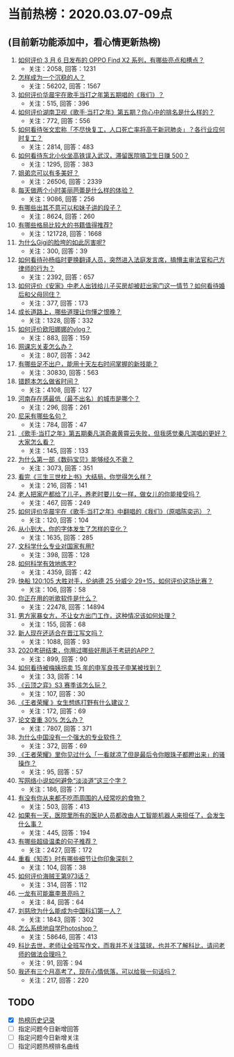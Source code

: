 # 当前热榜：2020.03.07-09点
## (目前新功能添加中，看心情更新热榜)
1. [如何评价 3 月 6 日发布的 OPPO Find X2 系列，有哪些亮点和槽点？](https://www.zhihu.com/question/377249452)
    * 关注：2058, 回答：1231
2. [怎样成为一个沉稳的人？](https://www.zhihu.com/question/21821931)
    * 关注：56202, 回答：1567
3. [如何评价华晨宇在歌手当打之年第五期唱的《我们》？](https://www.zhihu.com/question/375745014)
    * 关注：515, 回答：396
4. [如何评价湖南卫视《歌手·当打之年》第五期？你心中的排名是什么样的？](https://www.zhihu.com/question/372735572)
    * 关注：772, 回答：556
5. [如何看待张文宏称「不尽快复工，人口死亡率将高于新冠肺炎」？各行业应何时复工？](https://www.zhihu.com/question/376503563)
    * 关注：2814, 回答：483
6. [如何看待东北小伙坐高铁误入武汉，滞留医院搞卫生日赚 500？](https://www.zhihu.com/question/377220729)
    * 关注：1295, 回答：383
7. [姐弟恋可以有多美好？](https://www.zhihu.com/question/36030886)
    * 关注：26506, 回答：2339
8. [每天做两个小时美丽芭蕾是什么样的体验？](https://www.zhihu.com/question/281454550)
    * 关注：9086, 回答：256
9. [有哪些出其不意可以和妹子讲的段子？](https://www.zhihu.com/question/311428494)
    * 关注：8624, 回答：260
10. [有哪些格局比较大的书籍值得推荐?](https://www.zhihu.com/question/52815813)
    * 关注：121728, 回答：1668
11. [为什么Gigi的脸垮的如此厉害呢?](https://www.zhihu.com/question/373888471)
    * 关注：300, 回答：39
12. [如何看待孙杨临时更换翻译人员，突然进入法庭发言席，搞懵主审法官和己方律师的行为？](https://www.zhihu.com/question/376928646)
    * 关注：2392, 回答：657
13. [如何评价《安家》中老人出钱给儿子买房却被赶出家门这一情节？如何看待婚后和父母同住？](https://www.zhihu.com/question/376821052)
    * 关注：377, 回答：173
14. [成长道路上，哪些道理让你懂之恨晚？](https://www.zhihu.com/question/372552012)
    * 关注：1328, 回答：332
15. [如何评价欧阳娜娜的vlog？](https://www.zhihu.com/question/297856943)
    * 关注：883, 回答：159
16. [网课忘关麦怎么办？](https://www.zhihu.com/question/372604557)
    * 关注：807, 回答：342
17. [有哪些足不出户，能用十天左右时间掌握的新技能？](https://www.zhihu.com/question/369762095)
    * 关注：30830, 回答：563
18. [错题本怎么做省时间？](https://www.zhihu.com/question/35049882)
    * 关注：4108, 回答：127
19. [河南存在感最低（最不出名）的城市是哪个？](https://www.zhihu.com/question/374545477)
    * 关注：296, 回答：261
20. [尼采有哪些名句？](https://www.zhihu.com/question/368233780)
    * 关注：784, 回答：47
21. [《歌手·当打之年》第五期秦凡淇奇袭黄霄云失败，但我感觉秦凡淇唱的更好？大家怎么看？](https://www.zhihu.com/question/377334528)
    * 关注：145, 回答：133
22. [为什么第一部《数码宝贝》能够经久不衰？](https://www.zhihu.com/question/35173498)
    * 关注：3073, 回答：351
23. [看完《三生三世枕上书》大结局，你觉得怎么样？](https://www.zhihu.com/question/377058823)
    * 关注：216, 回答：141
24. [老人把家产都给了儿子，养老时要儿女一样，做女儿的你能接受吗？](https://www.zhihu.com/question/276245053)
    * 关注：467, 回答：249
25. [如何评价华晨宇在《歌手·当打之年》中翻唱的《我们》（原唱陈奕迅）？](https://www.zhihu.com/question/377285302)
    * 关注：120, 回答：104
26. [从小到大，你的字体发生了怎样的变化？](https://www.zhihu.com/question/40562650)
    * 关注：1635, 回答：285
27. [文科学什么专业对国家有用?](https://www.zhihu.com/question/367612005)
    * 关注：398, 回答：128
28. [如何科学有效地练字?](https://www.zhihu.com/question/332425447)
    * 关注：4359, 回答：42
29. [快船 120:105 大胜对手，伦纳德 25 分威少 29+15，如何评价这场比赛？](https://www.zhihu.com/question/377177617)
    * 关注：106, 回答：58
30. [你正在用的听歌软件是什么？](https://www.zhihu.com/question/357332924)
    * 关注：22478, 回答：14894
31. [男方家暴女方，不让女方出门工作，这种情况该如何处理？](https://www.zhihu.com/question/373296931)
    * 关注：155, 回答：68
32. [新人现在还适合在晋江写文吗？](https://www.zhihu.com/question/296499515)
    * 关注：1088, 回答：93
33. [2020考研结束，你用过哪些好用适于考研的APP？](https://www.zhihu.com/question/375212343)
    * 关注：899, 回答：90
34. [如何看待被梅姨拐卖 15 年的申军良孩子申某被找到？](https://www.zhihu.com/question/377364643)
    * 关注：33, 回答：14
35. [《云顶之弈》S3 赛季该怎么玩？](https://www.zhihu.com/question/376617819)
    * 关注：107, 回答：30
36. [《王者荣耀 》女生想练打野有什么建议？](https://www.zhihu.com/question/376117886)
    * 关注：172, 回答：69
37. [论文查重 30% 怎么办？](https://www.zhihu.com/question/36364738)
    * 关注：7807, 回答：371
38. [为什么中国没有一个强大的专业软件？](https://www.zhihu.com/question/328986815)
    * 关注：372, 回答：69
39. [《王者荣耀》里你见过什么「一看就凉了但是最后令你眼珠子都瞪出来」的骚操作？](https://www.zhihu.com/question/376579756)
    * 关注：95, 回答：57
40. [写网络小说如何避免“淡淡道”这三个字？](https://www.zhihu.com/question/377260343)
    * 关注：186, 回答：71
41. [有没有你从来都不吃而周围的人经常吃的食物？](https://www.zhihu.com/question/372347076)
    * 关注：503, 回答：413
42. [如果有一天，医院里所有的医护人员都改由人工智能机器人来担任了，会发生什么事？](https://www.zhihu.com/question/376743478)
    * 关注：445, 回答：194
43. [有哪些超级温柔的句子推荐？](https://www.zhihu.com/question/351551702)
    * 关注：2427, 回答：172
44. [重看《知否》时有哪些细节让你印象深刻？](https://www.zhihu.com/question/375192452)
    * 关注：104, 回答：38
45. [如何评价海贼王第973话？](https://www.zhihu.com/question/373447816)
    * 关注：314, 回答：112
46. [一龙有可能赢李景亮吗？](https://www.zhihu.com/question/375142345)
    * 关注：84, 回答：64
47. [刘慈欣为什么能成为中国科幻第一人？](https://www.zhihu.com/question/368305130)
    * 关注：1843, 回答：302
48. [怎么系统地自学Photoshop？](https://www.zhihu.com/question/62211230)
    * 关注：58646, 回答：413
49. [科比去世，老师让全班写作文，而我并不关注篮球，也并不了解科比，请问老师的做法合理吗？](https://www.zhihu.com/question/376863082)
    * 关注：91, 回答：94
50. [我还有三个月高考了，现在心情低落，可以给我一句话吗？](https://www.zhihu.com/question/375114166)
    * 关注：217, 回答：220
## TODO
* [x] [热榜历史记录](hot_history/AllHot.md)
* [ ] 指定问题今日新增回答
* [ ] 指定问题今日新增关注
* [ ] 指定问题热榜排名曲线
